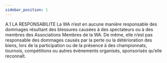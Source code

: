 ```yaml
---
sidebar_position: 1
---
```


A.1 LA RESPONSABILITE
La WA n’est en aucune manière responsable des dommages résultant des blessures causées à des
spectateurs ou à des membres des Associations Membres de la WA. De même, elle n’est pas responsable
des dommages causés par la perte ou la détérioration des biens, lors de la participation ou de la présence
à des championnats, tournois, compétitions ou autres évènements organisés, sponsorisés qu’elle
reconnaît.
